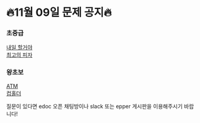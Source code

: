 # 🔥11월 09일 문제 공지🔥  

### 초중급
[내일 할거야](https://www.acmicpc.net/problem/7983)</br>
[최고의 피자](https://www.acmicpc.net/problem/5545)


### 왕초보
[ATM](https://www.acmicpc.net/problem/11399)</br>
[컵홀더](https://www.acmicpc.net/problem/2810)

질문이 있다면 edoc 오픈 채팅방이나 slack 또는 epper 게시판을 이용해주시기 바랍니다!
